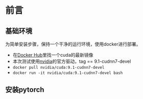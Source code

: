 # 前言

## 基础环境

为简单安装步骤，保持一个干净的运行环境，使用docker进行部署。

- 在[Docker Hub](https://hub.docker.com/)里找一个cuda的最新镜像
- 本次测试使用[nvidia](https://hub.docker.com/r/nvidia/cuda/)的官方驱动，tag == 9.1-cudnn7-devel
- `docker pull nvidia/cuda:9.1-cudnn7-devel`
- `docker run -it nvidia/cuda:9.1-cudnn7-devel bash`

## 安装pytorch